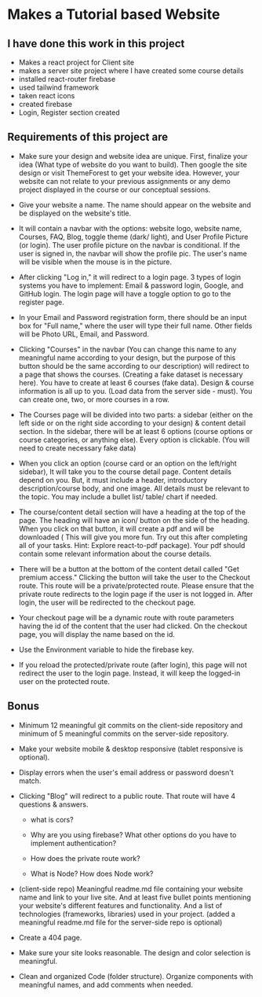 # Makes a Tutorial based Website

## I have done this work in this project
* Makes a react project for Client site
* makes a server site project where I have created some course details
* installed react-router firebase
* used tailwind framework
* taken react icons
* created firebase 
* Login, Register section created

## Requirements of this project are 
* Make sure your design and website idea are unique. First, finalize your idea (What type of website do you want to build). Then google the site design or visit ThemeForest to get your website idea. However, your website can not relate to your previous assignments or any demo project displayed in the course or our conceptual sessions.

* Give your website a name. The name should appear on the website and be displayed on the website's title.

* It will contain a navbar with the options: website logo, website name, Courses, FAQ, Blog, toggle theme (dark/ light), and User Profile Picture (or login). The user profile picture on the navbar is conditional. If the user is signed in, the navbar will show the profile pic. The user's name will be visible when the mouse is in the picture.

* After clicking "Log in," it will redirect to a login page. 3 types of login systems you have to implement: Email & password login, Google, and GitHub login. The login page will have a toggle option to go to the register page.

* In your Email and Password registration form, there should be an input box for "Full name," where the user will type their full name. Other fields will be Photo URL, Email, and Password.

* Clicking "Courses" in the navbar (You can change this name to any meaningful name according to your design, but the purpose of this button should be the same according to our description) will redirect to a page that shows the courses. (Creating a fake dataset is necessary here). You have to create at least 6 courses (fake data). Design & course information is all up to you. (Load data from the server side - must). You can create one, two, or more courses in a row.

* The Courses page will be divided into two parts: a sidebar (either on the left side or on the right side according to your design) & content detail section. In the sidebar, there will be at least 6 options (course options or course categories, or anything else). Every option is clickable. (You will need to create necessary fake data)

* When you click an option (course card or an option on the left/right sidebar), It will take you to the course detail page. Content details depend on you. But, it must include a header, introductory description/course body, and one image. All details must be relevant to the topic. You may include a bullet list/ table/ chart if needed.

* The course/content detail section will have a heading at the top of the page. The heading will have an icon/ button on the side of the heading. When you click on that button, it will create a pdf and will be downloaded ( This will give you more fun. Try out this after completing all of your tasks. Hint: Explore react-to-pdf package). Your pdf should contain some relevant information about the course details.

* There will be a button at the bottom of the content detail called "Get premium access." Clicking the button will take the user to the Checkout route. This route will be a private/protected route. Please ensure that the private route redirects to the login page if the user is not logged in. After login, the user will be redirected to the checkout page.

* Your checkout page will be a dynamic route with route parameters having the id of the content that the user had clicked. On the checkout page, you will display the name based on the id.

* Use the Environment variable to hide the firebase key.

* If you reload the protected/private route (after login), this page will not redirect the user to the login page. Instead, it will keep the logged-in user on the protected route.

## Bonus
* Minimum 12 meaningful git commits on the client-side repository and minimum of 5 meaningful commits on the server-side repository.

* Make your website mobile & desktop responsive (tablet responsive is optional).

* Display errors when the user's email address or password doesn't match.

* Clicking "Blog" will redirect to a public route. That route will have 4 questions & answers.
    * what is cors?

    * Why are you using firebase? What other options do you have to implement authentication?

    * How does the private route work?

    * What is Node? How does Node work?

* (client-side repo) Meaningful readme.md file containing your website name and link to your live site. And at least five bullet points mentioning your website's different features and functionality. And a list of technologies (frameworks, libraries) used in your project. (added a meaningful readme.md file for the server-side repo is optional)

* Create a 404 page.

* Make sure your site looks reasonable. The design and color selection is meaningful.

* Clean and organized Code (folder structure). Organize components with meaningful names, and add comments when needed.